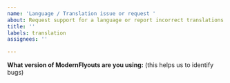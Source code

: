 ```yaml
---
name: 'Language / Translation issue or request '
about: Request support for a language or report incorrect translations
title: ''
labels: translation
assignees: ''

---
```


**What version of ModernFlyouts are you using:**     (this helps us to identify bugs)
